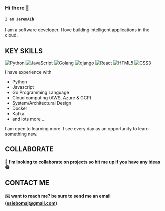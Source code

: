 ### Hi there 👋

#### `I am JeremAIh`
I am a software developer. I love building intelligent applications in the cloud.

## KEY SKILLS
![Python](https://img.shields.io/badge/-Python-%233776AB?style=flat-square&logo=Python&logoColor=ffffff)
![JavaScript](https://img.shields.io/badge/-JavaScript-%23F7DF1C?style=flat-square&logo=javascript&logoColor=000000&labelColor=%23F7DF1C&color=%23FFCE5A)
![Golang](https://img.shields.io/badge/-Golang-%233776AB?style=flat-square&logo=go&logoColor=ffffff)
![django](https://img.shields.io/badge/-django-%233776AB?style=flat-square&logo=django&logoColor=ffffff)
![React](https://img.shields.io/badge/-react-%233776AB?style=flat-square&logo=react&logoColor=ffffff)
![HTML5](https://img.shields.io/badge/-HTML5-%23E44D27?style=flat-square&logo=html5&logoColor=ffffff)
![CSS3](https://img.shields.io/badge/-CSS3-%231572B6?style=flat-square&logo=css3)

I have experience with 
* Python
* Javascript
* Go Programming Language
* Cloud computing (AWS, Azure & GCP)
* System/Architectural Design
* Docker
* Kafka
* and lots more ...

I am open to learning more. I see every day as an opportunity to learn something new.
## COLLABORATE
#### 👯 I’m looking to collaborate on projects so hit me up if you have any ideas :grin:

## CONTACT ME
#### :envelope: want to reach me? be sure to send me an email (esiebomaj@gmail.com)
<!--
**esiebomaj/esiebomaj** is a ✨ _special_ ✨ repository because its `README.md` (this file) appears on your GitHub profile.

Here are some ideas to get you started:

- 🔭 I’m currently working on ...
- 🌱 I’m currently learning ...
- 👯 I’m looking to collaborate on ...
- 🤔 I’m looking for help with ...
- 💬 Ask me about ...
- 📫 How to reach me: ...
- 😄 Pronouns: ...
- ⚡ Fun fact: ...
-->
